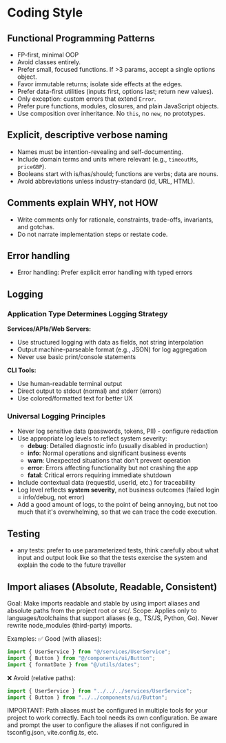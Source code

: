 # Coding Style

## Functional Programming Patterns

- FP-first, minimal OOP
- Avoid classes entirely.
- Prefer small, focused functions. If >3 params, accept a single options object.
- Favor immutable returns; isolate side effects at the edges.
- Prefer data-first utilities (inputs first, options last; return new values).
- Only exception: custom errors that extend `Error`.
- Prefer pure functions, modules, closures, and plain JavaScript objects.
- Use composition over inheritance. No `this`, no `new`, no prototypes.

## Explicit, descriptive verbose naming

- Names must be intention-revealing and self-documenting.
- Include domain terms and units where relevant (e.g., `timeoutMs`, `priceGBP`).
- Booleans start with is/has/should; functions are verbs; data are nouns.
- Avoid abbreviations unless industry-standard (id, URL, HTML).

## Comments explain WHY, not HOW

- Write comments only for rationale, constraints, trade-offs, invariants, and gotchas.
- Do not narrate implementation steps or restate code.

## Error handling

- Error handling: Prefer explicit error handling with typed errors

## Logging

### Application Type Determines Logging Strategy

**Services/APIs/Web Servers:**

- Use structured logging with data as fields, not string interpolation
- Output machine-parseable format (e.g., JSON) for log aggregation
- Never use basic print/console statements

**CLI Tools:**

- Use human-readable terminal output
- Direct output to stdout (normal) and stderr (errors)
- Use colored/formatted text for better UX

### Universal Logging Principles

- Never log sensitive data (passwords, tokens, PII) - configure redaction
- Use appropriate log levels to reflect system severity:
  - **debug**: Detailed diagnostic info (usually disabled in production)
  - **info**: Normal operations and significant business events
  - **warn**: Unexpected situations that don't prevent operation
  - **error**: Errors affecting functionality but not crashing the app
  - **fatal**: Critical errors requiring immediate shutdown
- Include contextual data (requestId, userId, etc.) for traceability
- Log level reflects **system severity**, not business outcomes (failed login = info/debug, not error)
- Add a good amount of logs, to the point of being annoying, but not too much that it's overwhelming, so that we can trace the code execution.

## Testing

- any tests: prefer to use parameterized tests, think carefully about what input and output look like so that the tests exercise the system and explain the code to the future traveller

## Import aliases (Absolute, Readable, Consistent)

Goal: Make imports readable and stable by using import aliases and absolute paths from the project root or src/.
Scope: Applies only to languages/toolchains that support aliases (e.g., TS/JS, Python, Go). Never rewrite node_modules (third-party) imports.

Examples:
✅ Good (with aliases):

```typescript
import { UserService } from "@/services/UserService";
import { Button } from "@/components/ui/Button";
import { formatDate } from "@/utils/dates";
```

❌ Avoid (relative paths):

```typescript
import { UserService } from "../../../services/UserService";
import { Button } from "../../components/ui/Button";
```

IMPORTANT: Path aliases must be configured in multiple tools for your project to work correctly. Each tool needs its own configuration. Be aware and prompt the user to configure the aliases if not configured in tsconfig.json, vite.config.ts, etc.
